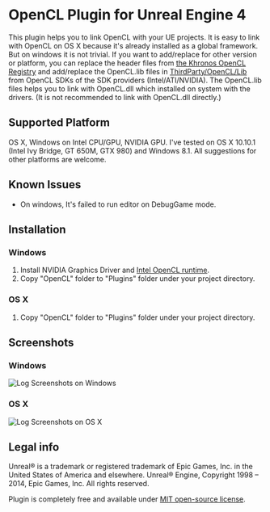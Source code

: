 OpenCL Plugin for Unreal Engine 4
=============
This plugin helps you to link OpenCL with your UE projects.
It is easy to link with OpenCL on OS X because it's already installed as a global framework.
But on windows it is not trivial. If you want to add/replace for other version or platform, you can replace the header files from [the Khronos OpenCL Registry](https://www.khronos.org/registry/cl/) and add/replace the OpenCL.lib files in [ThirdParty/OpenCL/Lib](https://github.com/kwonoh/OpenCL-UE4Plugin/tree/master/OpenCL/ThirdParty/OpenCL/Lib) from OpenCL SDKs of the SDK providers (Intel/ATI/NVIDIA).
The OpenCL.lib files helps you to link with OpenCL.dll which installed on system with the drivers.
(It is not recommended to link with OpenCL.dll directly.)

Supported Platform
----------------------

OS X, Windows on Intel CPU/GPU, NVIDIA GPU.
I've tested on OS X 10.10.1 (Intel Ivy Bridge, GT 650M, GTX 980) and Windows 8.1.
All suggestions for other platforms are welcome.

Known Issues
----------------------
* On windows, It's failed to run editor on DebugGame mode.


Installation
----------------------

### Windows

1. Install NVIDIA Graphics Driver and [Intel OpenCL runtime](https://software.intel.com/en-us/articles/opencl-drivers).
2. Copy "OpenCL" folder to "Plugins" folder under your project directory.

### OS X

1. Copy "OpenCL" folder to "Plugins" folder under your project directory.

Screenshots
----------------------

### Windows
![Log Screenshots on Windows](https://raw.githubusercontent.com/kwonoh/OpenCL-UE4Plugin/gh-pages/images/opencl-ue4plugin-log-win.png)

### OS X
![Log Screenshots on OS X](https://raw.githubusercontent.com/kwonoh/OpenCL-UE4Plugin/gh-pages/images/opencl-ue4plugin-log-osx.png)

Legal info
----------------------

Unreal® is a trademark or registered trademark of Epic Games, Inc. in the United States of America and elsewhere. Unreal® Engine, Copyright 1998 – 2014, Epic Games, Inc. All rights reserved.

Plugin is completely free and available under [MIT open-source license](LICENSE).
